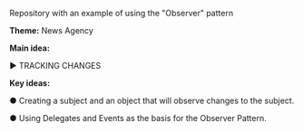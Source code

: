 Repository with an example of using the "Observer" pattern

<b>Theme:</b> News Agency

<b>Main idea:</b> 
 
► TRACKING CHANGES
  
<b>Key ideas:</b>

● Creating a subject and an object that will observe changes to the subject.

● Using Delegates and Events as the basis for the Observer Pattern.
